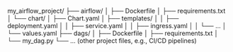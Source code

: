my_airflow_project/
├── airflow/
│   ├── Dockerfile
│   ├── requirements.txt
│   └── chart/ 
│       ├── Chart.yaml
│       ├── templates/
│       │   ├── deployment.yaml
│       │   ├── service.yaml
│       │   ├── ingress.yaml 
│       │   └── ... 
│       └── values.yaml 
├── dags/
│   ├── Dockerfile
│   ├── requirements.txt
│   └── my_dag.py 
└── ... (other project files, e.g., CI/CD pipelines) 
